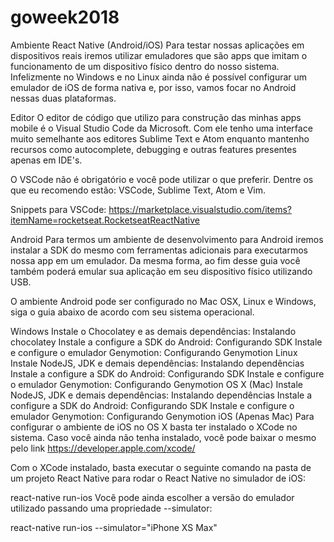 # goweek2018

Ambiente React Native (Android/iOS)
Para testar nossas aplicações em dispositivos reais iremos utilizar emuladores que são apps que imitam o funcionamento de um dispositivo físico dentro do nosso sistema. Infelizmente no Windows e no Linux ainda não é possível configurar um emulador de iOS de forma nativa e, por isso, vamos focar no Android nessas duas plataformas.

Editor
O editor de código que utilizo para construção das minhas apps mobile é o Visual Studio Code da Microsoft. Com ele tenho uma interface muito semelhante aos editores Sublime Text e Atom enquanto mantenho recursos como autocomplete, debugging e outras features presentes apenas em IDE's.

O VSCode não é obrigatório e você pode utilizar o que preferir. Dentre os que eu recomendo estão: VSCode, Sublime Text, Atom e Vim.

Snippets para VSCode: https://marketplace.visualstudio.com/items?itemName=rocketseat.RocketseatReactNative

Android
Para termos um ambiente de desenvolvimento para Android iremos instalar a SDK do mesmo com ferramentas adicionais para executarmos nossa app em um emulador. Da mesma forma, ao fim desse guia você também poderá emular sua aplicação em seu dispositivo físico utilizando USB.

O ambiente Android pode ser configurado no Mac OSX, Linux e Windows, siga o guia abaixo de acordo com seu sistema operacional.

Windows
Instale o Chocolatey e as demais dependências: Instalando chocolatey
Instale a configure a SDK do Android: Configurando SDK
Instale e configure o emulador Genymotion: Configurando Genymotion
Linux
Instale NodeJS, JDK e demais dependências: Instalando dependências
Instale a configure a SDK do Android: Configurando SDK
Instale e configure o emulador Genymotion: Configurando Genymotion
OS X (Mac)
Instale NodeJS, JDK e demais dependências: Instalando dependências
Instale a configure a SDK do Android: Configurando SDK
Instale e configure o emulador Genymotion: Configurando Genymotion
iOS (Apenas Mac)
Para configurar o ambiente de iOS no OS X basta ter instalado o XCode no sistema. Caso você ainda não tenha instalado, você pode baixar o mesmo pelo link https://developer.apple.com/xcode/

Com o XCode instalado, basta executar o seguinte comando na pasta de um projeto React Native para rodar o React Native no simulador de iOS:

react-native run-ios
Você pode ainda escolher a versão do emulador utilizado passando uma propriedade --simulator:

react-native run-ios --simulator="iPhone XS Max"
